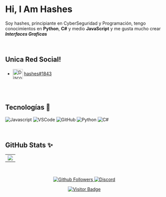 # Hi, I Am Hashes

Soy hashes, principiante en CyberSeguridad y Programación, tengo conocimientos en **Python**, **C#** y medio **JavaScript** y me gusta mucho crear ***Interfaces Graficas***

<br />

   ## Unica Red Social!
   - <img src="https://simpleicons.org/icons/discord.svg" alt="Discord" width="32" align="center">  [hashes#1843](https://discord.gg/h7E78a62U5)
   
   <br />
   
  
   <br />
   
   ## Tecnologías 🍺

![Javascript](https://img.shields.io/static/v1?label=JavaScript&message=Muy%20a%20Pocos%20Conocimientos.&style=for-the-badge&color=F7DF1E&logo=JavaScript)
![VSCode](https://img.shields.io/static/v1?label=VSCode&message=Editor%20Favorito.%20&style=for-the-badge&color=1e88e5&logo=visual-studio-code)
![GitHub](https://img.shields.io/static/v1?label=GitHub&message=Hashes.&style=for-the-badge&color=fff&logo=github)
![Python](https://img.shields.io/static/v1?label=Python&message=Lenguaje%20de%20Programación%20hasta%20el%20momento%20favorito.%20&style=for-the-badge&color=F7DF1E&logo=Python)
![C#](https://img.shields.io/static/v1?label=CSharp&message=Aprendiendo%20este%20Lenguaje.%20&style=for-the-badge&color=F7DF1E&logo=C#)


<br />

## GitHub Stats ✨

<table>
  <tr>
    <td align="center" style="padding=0;width=50%;">
      <img align="center" style="padding=0;" src="https://github-readme-stats.vercel.app/api/?username=hashesterminal&show_icons=true&title_color=4F8CC9&text_color=9f9f9f&theme=react&hide_border=true&hide_title=true&count_private=true" />
    </td>
  </tr>
</table>

<br />



<p align="center">
  <a href="https://github.com/gatomo-oficial">
    <img alt="Github Followers" src="https://img.shields.io/github/followers/hashesterminal?logo=github&style=for-the-badge" />
  </a>
  <a href="https://discord.gg/https://discord.gg/h7E78a62U5">
    <img alt="Discord" src="https://img.shields.io/discord/685949311443271744?logo=Discord&style=for-the-badge" />
  </a>   
   <p align="center">
    <a href="https://github.com/hashesterminal">
    <img alt="Visitor Badge" src="https://visitor-badge.laobi.icu/badge?page_id=hashesterminal.hashesterminal" />
  </a>
   </p>
</p>

